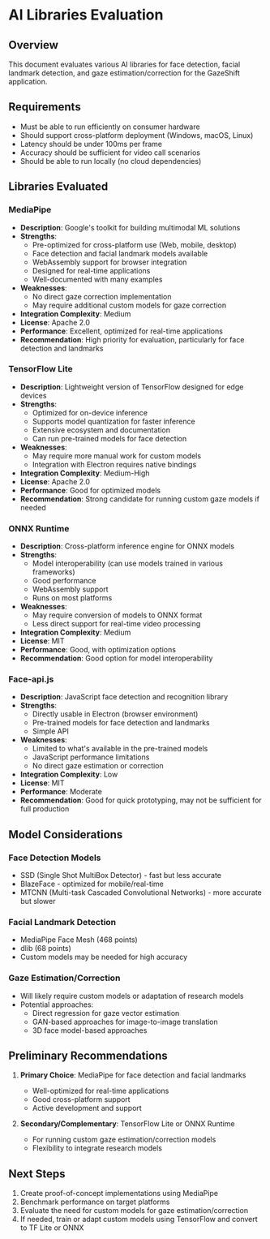 # AI Libraries Evaluation

## Overview
This document evaluates various AI libraries for face detection, facial landmark detection, and gaze estimation/correction for the GazeShift application.

## Requirements
- Must be able to run efficiently on consumer hardware
- Should support cross-platform deployment (Windows, macOS, Linux)
- Latency should be under 100ms per frame
- Accuracy should be sufficient for video call scenarios
- Should be able to run locally (no cloud dependencies)

## Libraries Evaluated

### MediaPipe
- **Description**: Google's toolkit for building multimodal ML solutions
- **Strengths**:
  - Pre-optimized for cross-platform use (Web, mobile, desktop)
  - Face detection and facial landmark models available
  - WebAssembly support for browser integration
  - Designed for real-time applications
  - Well-documented with many examples
- **Weaknesses**:
  - No direct gaze correction implementation
  - May require additional custom models for gaze correction
- **Integration Complexity**: Medium
- **License**: Apache 2.0
- **Performance**: Excellent, optimized for real-time applications
- **Recommendation**: High priority for evaluation, particularly for face detection and landmarks

### TensorFlow Lite
- **Description**: Lightweight version of TensorFlow designed for edge devices
- **Strengths**:
  - Optimized for on-device inference
  - Supports model quantization for faster inference
  - Extensive ecosystem and documentation
  - Can run pre-trained models for face detection
- **Weaknesses**:
  - May require more manual work for custom models
  - Integration with Electron requires native bindings
- **Integration Complexity**: Medium-High
- **License**: Apache 2.0
- **Performance**: Good for optimized models
- **Recommendation**: Strong candidate for running custom gaze models if needed

### ONNX Runtime
- **Description**: Cross-platform inference engine for ONNX models
- **Strengths**:
  - Model interoperability (can use models trained in various frameworks)
  - Good performance
  - WebAssembly support
  - Runs on most platforms
- **Weaknesses**:
  - May require conversion of models to ONNX format
  - Less direct support for real-time video processing
- **Integration Complexity**: Medium
- **License**: MIT
- **Performance**: Good, with optimization options
- **Recommendation**: Good option for model interoperability

### Face-api.js
- **Description**: JavaScript face detection and recognition library
- **Strengths**:
  - Directly usable in Electron (browser environment)
  - Pre-trained models for face detection and landmarks
  - Simple API
- **Weaknesses**:
  - Limited to what's available in the pre-trained models
  - JavaScript performance limitations
  - No direct gaze estimation or correction
- **Integration Complexity**: Low
- **License**: MIT
- **Performance**: Moderate
- **Recommendation**: Good for quick prototyping, may not be sufficient for full production

## Model Considerations

### Face Detection Models
- SSD (Single Shot MultiBox Detector) - fast but less accurate
- BlazeFace - optimized for mobile/real-time
- MTCNN (Multi-task Cascaded Convolutional Networks) - more accurate but slower

### Facial Landmark Detection
- MediaPipe Face Mesh (468 points)
- dlib (68 points)
- Custom models may be needed for high accuracy

### Gaze Estimation/Correction
- Will likely require custom models or adaptation of research models
- Potential approaches:
  - Direct regression for gaze vector estimation
  - GAN-based approaches for image-to-image translation
  - 3D face model-based approaches

## Preliminary Recommendations

1. **Primary Choice**: MediaPipe for face detection and facial landmarks
   - Well-optimized for real-time applications
   - Good cross-platform support
   - Active development and support

2. **Secondary/Complementary**: TensorFlow Lite or ONNX Runtime
   - For running custom gaze estimation/correction models
   - Flexibility to integrate research models

## Next Steps
1. Create proof-of-concept implementations using MediaPipe
2. Benchmark performance on target platforms
3. Evaluate the need for custom models for gaze estimation/correction
4. If needed, train or adapt custom models using TensorFlow and convert to TF Lite or ONNX 